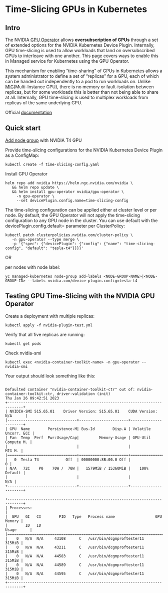# Time-Slicing GPUs in Kubernetes
## Intro

The NVIDIA [GPU Operator](https://docs.nvidia.com/datacenter/cloud-native/gpu-operator/overview.html) allows **oversubscription of GPUs** through a set of extended options for the NVIDIA Kubernetes Device Plugin. Internally, GPU time-slicing is used to allow workloads that land on oversubscribed GPUs to interleave with one another. This page covers ways to enable this in Managed service for Kubernetes using the GPU Operator.

This mechanism for enabling “time-sharing” of GPUs in Kubernetes allows a system administrator to define a set of “replicas” for a GPU, each of which can be handed out independently to a pod to run workloads on. Unlike [MIG](https://www.google.com/url?q=https://docs.google.com/document/d/1mdgMQ8g7WmaI_XVVRrCvHPFPOMCm5LQD5JefgAh6N8g/edit&sa=D&source=editors&ust=1655578433019961&usg=AOvVaw1F-OezvM-Svwr1lLsdQmu3)(Multi-Instance GPU), there is no memory or fault-isolation between replicas, but for some workloads this is better than not being able to share at all. Internally, GPU time-slicing is used to multiplex workloads from replicas of the same underlying GPU.

Official [documentation](https://docs.nvidia.com/datacenter/cloud-native/gpu-operator/gpu-sharing.html#configuration-for-shared-access-to-gpus-with-gpu-time-slicing)

## Quick start


[Add node group](https://cloud.yandex.ru/docs/managed-kubernetes/operations/node-group/node-group-create) with NVIDIA T4 GPU

Provide time-slicing configurations for the NVIDIA Kubernetes Device Plugin as a ConfigMap:
```
kubectl create -f time-slicing-config.yaml
```
Install GPU Operator
```
helm repo add nvidia https://helm.ngc.nvidia.com/nvidia \
   && helm repo update \
   && helm install gpu-operator nvidia/gpu-operator \
     -n gpu-operator \
     --set devicePlugin.config.name=time-slicing-config
```
The time-slicing configuration can be applied either at cluster level or per node. By default, the GPU Operator will not apply the time-slicing configuration to any GPU node in the cluster. You can use default with the devicePlugin.config.default=<config-name> parameter per ClusterPolicy: 
```
kubectl patch clusterpolicies.nvidia.com/cluster-policy \
   -n gpu-operator --type merge \
   -p '{"spec": {"devicePlugin": {"config": {"name": "time-slicing-config", "default": "tesla-t4"}}}}'

```
OR

per nodes with node label: 
```
yc managed-kubernetes node-group add-labels <NODE-GROUP-NAME>|<NODE-GROUP-ID> --labels nvidia.com/device-plugin.config=tesla-t4
```


## Testing GPU Time-Slicing with the NVIDIA GPU Operator

Create a deployment with multiple replicas:
```
kubectl apply -f nvidia-plugin-test.yml
```
Verify that all five replicas are running:
```
kubectl get pods
```
Check nvidia-smi
```
kubectl exec <nvidia-container-toolkit-name> -n gpu-operator -- nvidia-smi
```
Your output should look something like this:
```

Defaulted container "nvidia-container-toolkit-ctr" out of: nvidia-container-toolkit-ctr, driver-validation (init)
Thu Jan 26 09:42:51 2023       
+-----------------------------------------------------------------------------+
| NVIDIA-SMI 515.65.01    Driver Version: 515.65.01    CUDA Version: N/A      |
|-------------------------------+----------------------+----------------------+
| GPU  Name        Persistence-M| Bus-Id        Disp.A | Volatile Uncorr. ECC |
| Fan  Temp  Perf  Pwr:Usage/Cap|         Memory-Usage | GPU-Util  Compute M. |
|                               |                      |               MIG M. |
|===============================+======================+======================|
|   0  Tesla T4            Off  | 00000000:8B:00.0 Off |                    0 |
| N/A   72C    P0    70W /  70W |   1579MiB / 15360MiB |    100%      Default |
|                               |                      |                  N/A |
+-------------------------------+----------------------+----------------------+
                                                                               
+-----------------------------------------------------------------------------+
| Processes:                                                                  |
|  GPU   GI   CI        PID   Type   Process name                  GPU Memory |
|        ID   ID                                                   Usage      |
|=============================================================================|
|    0   N/A  N/A     43108      C   /usr/bin/dcgmproftester11         315MiB |
|    0   N/A  N/A     43211      C   /usr/bin/dcgmproftester11         315MiB |
|    0   N/A  N/A     44583      C   /usr/bin/dcgmproftester11         315MiB |
|    0   N/A  N/A     44589      C   /usr/bin/dcgmproftester11         315MiB |
|    0   N/A  N/A     44595      C   /usr/bin/dcgmproftester11         315MiB |
+-----------------------------------------------------------------------------+
```